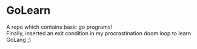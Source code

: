 # GoLearn
A repo which contains basic go programs! <br />
Finally, inserted an exit condition in my procrastination doom loop to learn GoLang ;) 
